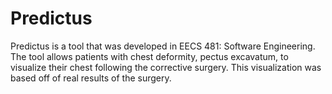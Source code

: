 # Predictus

Predictus is a tool that was developed in EECS 481: Software Engineering. The tool allows patients with chest deformity, pectus excavatum, to visualize their chest following the corrective surgery. This visualization was based off of real results of the surgery.
